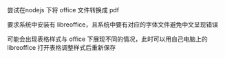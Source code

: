 尝试在nodejs 下将 office 文件转换成 pdf

要求系统中安装有 libreoffice，且系统中要有对应的字体文件避免中文呈现错误

可能会出现表格样式与 office 下展现不同的情况，此时可以用自己电脑上的 libreoffice 打开表格调整样式后重新保存